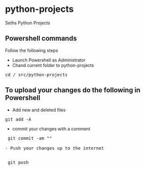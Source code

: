 # python-projects
Seths Python Projects

## Powershell commands
Follow the following steps 

- Launch Powershell as Administrator
 - Chand current folder to python-projects

<pre>cd /_src/python-projects</pre>

## To upload your changes do the following in Powershell

- Add new and deleted files

<pre>git add -A</pre>

- commit your changes with a comment

<pre> git commit -am "<your comment>"

- Push your changes up to the internet

<pre> git push </pre>
